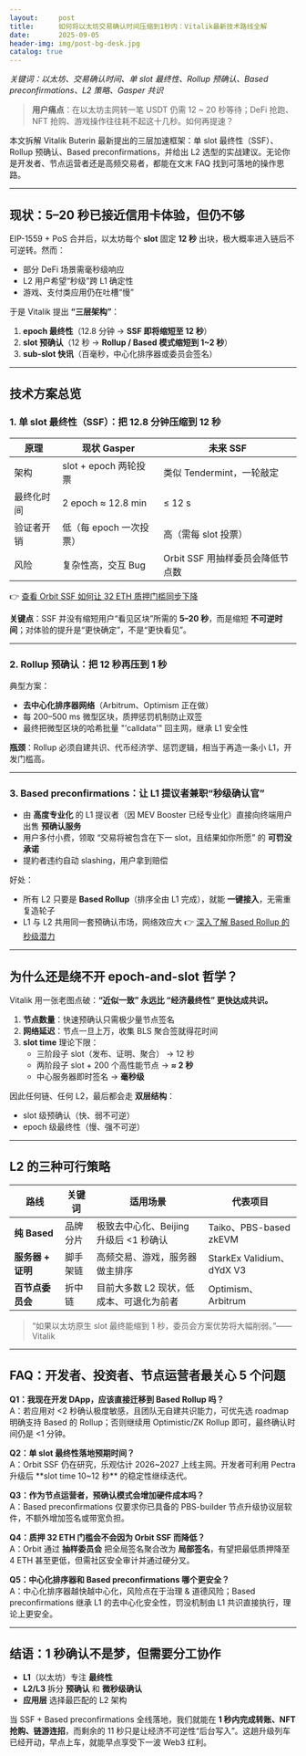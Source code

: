 ```yaml
---
layout:     post
title:      如何将以太坊交易确认时间压缩到1秒内：Vitalik最新技术路线全解
date:       2025-09-05
header-img: img/post-bg-desk.jpg
catalog: true
---
```


_关键词：以太坊、交易确认时间、单 slot 最终性、Rollup 预确认、Based preconfirmations、L2 策略、Gasper 共识_

> **用户痛点**：在以太坊主网转一笔 USDT 仍需 12 ~ 20 秒等待；DeFi 抢跑、NFT 抢购、游戏操作往往耗不起这十几秒。如何再提速？

本文拆解 Vitalik Buterin 最新提出的三层加速框架：单 slot 最终性（SSF）、Rollup 预确认、Based preconfirmations，并给出 L2 选型的实战建议。无论你是开发者、节点运营者还是高频交易者，都能在文末 FAQ 找到可落地的操作思路。

---

## 现状：5–20 秒已接近信用卡体验，但仍不够

EIP-1559 + PoS 合并后，以太坊每个 **slot** 固定 **12 秒** 出块，极大概率进入链后不可逆转。然而：

- 部分 DeFi 场景需毫秒级响应  
- L2 用户希望“秒级”跨 L1 确定性  
- 游戏、支付类应用仍在吐槽“慢”

于是 Vitalik 提出 **“三层架构”**：  
1) **epoch 最终性**（12.8 分钟 → **SSF 即将缩短至 12 秒**）  
2) **slot 预确认**（12 秒 → **Rollup / Based 模式缩短到 1~2 秒**）  
3) **sub-slot 快讯**（百毫秒，中心化排序器或委员会签名）

---

## 技术方案总览

### 1. 单 slot 最终性（SSF）：把 12.8 分钟压缩到 12 秒

| 原理 | 现状 Gasper | 未来 SSF |
|---|---|---|
| 架构 | slot + epoch 两轮投票 | 类似 Tendermint，一轮敲定 |
| 最终化时间 | 2 epoch ≈ 12.8 min | ≤ 12 s |
| 验证者开销 | 低（每 epoch 一次投票） | 高（需每 slot 投票） |
| 风险 | 复杂性高，交互 Bug | Orbit SSF 用抽样委员会降低节点数 |

👉 [查看 Orbit SSF 如何让 32 ETH 质押门槛同步下降](https://okxdog.com/)

**关键点**：SSF 并没有缩短用户“看见区块”所需的 **5–20 秒**，而是缩短 **不可逆时间**；对体验的提升是“更快确定”，不是“更快看见”。

---

### 2. Rollup 预确认：把 12 秒再压到 1 秒

典型方案：  
- **去中心化排序器网络**（Arbitrum、Optimism 正在做）  
- 每 200–500 ms 微型区块，质押惩罚机制防止双签  
- 最终把微型区块的哈希批量 "’calldata'" 回主网，继承 L1 安全性

**瓶颈**：Rollup 必须自建共识、代币经济学、惩罚逻辑，相当于再造一条小 L1，开发门槛高。

---

### 3. Based preconfirmations：让 L1 提议者兼职“秒级确认官”

- 由 **高度专业化** 的 L1 提议者（因 MEV Booster 已经专业化）直接向终端用户出售 **预确认服务**  
- 用户多付小费，领取 “交易将被包含在下一 slot，且结果如你所愿” 的 **可罚没承诺**  
- 提約者违约自动 slashing，用户拿到赔偿

好处：  
- 所有 L2 只要是 **Based Rollup**（排序全由 L1 完成），就能 **一键接入**，无需重复造轮子  
- L1 与 L2 共用同一套预确认市场，网络效应大 👉 [深入了解 Based Rollup 的秒级潜力](https://okxdog.com/)

---

## 为什么还是绕不开 epoch-and-slot 哲学？

Vitalik 用一张老图点破：**“近似一致” 永远比 “经济最终性” 更快达成共识。**  

1. **节点数量**：快速预确认只需极少量节点签名  
2. **网络延迟**：节点一旦上万，收集 BLS 聚合签就得花时间  
3. **slot time** 理论下限：  
   - 三阶段子 slot（发布、证明、聚合） → 12 秒  
   - 两阶段子 slot + 200 个高性能节点 → **≈ 2 秒**  
   - 中心服务器即时签名 → **毫秒级**  

因此任何链、任何 L2，最后都会走 **双层结构**：  
- slot 级预确认（快、弱不可逆）  
- epoch 级最终性（慢、强不可逆）

---

## L2 的三种可行策略

| 路线 | 关键词 | 适用场景 | 代表项目 |
|---|---|---|---|
| **纯 Based** | 品牌分片 | 极致去中心化、Beijing 升级后 <1 秒确认 | Taiko、PBS-based zkEVM |
| **服务器 + 证明** | 脚手架链 | 高频交易、游戏，服务器做主排序 | StarkEx Validium、dYdX V3 |
| **百节点委员会** | 折中链 | 目前大多数 L2 现状，低成本、可退化为前者 | Optimism、Arbitrum |

> “如果以太坊原生 slot 最终能缩到 1 秒，委员会方案优势将大幅削弱。”——Vitalik

---

## FAQ：开发者、投资者、节点运营者最关心 5 个问题

**Q1：我现在开发 DApp，应该直接迁移到 Based Rollup 吗？**  
A：若应用对 <2 秒确认极度敏感，且团队无自建共识能力，可优先选 roadmap 明确支持 Based 的 Rollup；否则继续用 Optimistic/ZK Rollup 即可，最终确认时间仍是 <1 分钟。

**Q2：单 slot 最终性落地预期时间？**  
A：Orbit SSF 仍在研究，乐观估计 2026~2027 上线主网。开发者可利用 Pectra 升级后 **slot time 10~12 秒** 的稳定性继续迭代。

**Q3：作为节点运营者，预确认模式会增加硬件成本吗？**  
A：Based preconfirmations 仅要求你已具备的 PBS-builder 节点升级协议层软件，不额外增加签名或带宽负担。

**Q4：质押 32 ETH 门槛会不会因为 Orbit SSF 而降低？**  
A：Orbit 通过 **抽样委员会** 把全局签名聚合改为 **局部签名**，有望把最低质押降至 4 ETH 甚至更低，但需社区安全审计并通过硬分叉。

**Q5：中心化排序器和 Based preconfirmations 哪个更安全？**  
A：中心化排序器越快越中心化，风险点在于治理 & 道德风险；Based preconfirmations 继承 L1 的去中心化安全性，罚没机制由 L1 共识直接执行，理论上更安全。

---

## 结语：1 秒确认不是梦，但需要分工协作

- **L1**（以太坊）专注 **最终性**  
- **L2/L3** 拆分 **预确认** 和 **微秒级确认**  
- **应用层** 选择最匹配的 L2 架构

当 SSF + Based preconfirmations 全线落地，我们就能在 **1 秒内完成转账、NFT 抢购、链游连招**，而剩余的 11 秒只是让经济不可逆性“后台写入”。这趟升级列车已经开动，早点上车，就能早点享受下一波 Web3 红利。